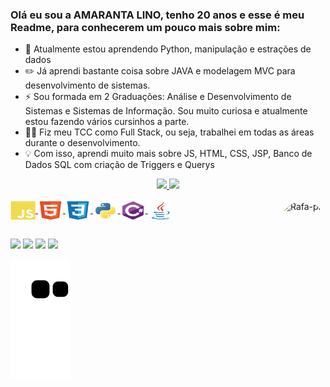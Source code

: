 ###  Olá eu sou a AMARANTA LINO, tenho 20 anos e esse é meu Readme, para conhecerem um pouco mais sobre mim:
- 🌱 Atualmente estou aprendendo Python, manipulação e estrações de dados
- ✏️ Já aprendi bastante coisa sobre JAVA e modelagem MVC para desenvolvimento de sistemas.
- ⚡ Sou formada em 2 Graduações: Análise e Desenvolvimento de Sistemas e Sistemas de Informação. Sou muito curiosa e atualmente estou fazendo vários cursinhos a parte.
- 👩‍💻 Fiz meu TCC como Full Stack, ou seja, trabalhei em todas as áreas durante o desenvolvimento.
- 💡 Com isso, aprendi muito mais sobre JS, HTML, CSS, JSP, Banco de Dados SQL com criação de Triggers e Querys

<div align="center">
  <a href="https://github.com/AmarantaLino">
  <img height="180em" src="https://github-readme-stats.vercel.app/api?username=AmarantaLino&show_icons=true&theme=dark&include_all_commits=true&count_private=true"/>
  <img height="150em" src="https://github-readme-stats.vercel.app/api/top-langs/?username=AmarantaLino&layout=compact&langs_count=7&theme=dark"/>
</div>

<div style="display: inline_block"><br>
  <img align="center" alt="Rafa-Js" height="30" width="40" src="https://raw.githubusercontent.com/devicons/devicon/master/icons/javascript/javascript-plain.svg">
  <img align="center" alt="Rafa-HTML" height="30" width="40" src="https://raw.githubusercontent.com/devicons/devicon/master/icons/html5/html5-original.svg">
  <img align="center" alt="Rafa-CSS" height="30" width="40" src="https://raw.githubusercontent.com/devicons/devicon/master/icons/css3/css3-original.svg">
  <img align="center" alt="Rafa-Python" height="30" width="40" src="https://raw.githubusercontent.com/devicons/devicon/master/icons/python/python-original.svg">
  <img align="center" alt="Rafa-Csharp" height="30" width="40" src="https://raw.githubusercontent.com/devicons/devicon/master/icons/csharp/csharp-original.svg">
  <img align="center" alt="Rafa-java" height="30" width="40" src="https://raw.githubusercontent.com/devicons/devicon/master/icons/java/java-original.svg">
  <img align="right" alt="Rafa-pic" height="150" style="border-radius:50px;" src="https://discordapp.com/channels/931956386772975746/931956386772975748">

</div>
  
  ##
 
<div> 
  <a href="https://www.youtube.com/channel/UC_-uuuZbY0AAt9CViNzvc-Q" target="_blank"><img src="https://img.shields.io/badge/YouTube-FF0000?style=for-the-badge&logo=youtube&logoColor=white" target="_blank"></a>
  <a href="https://instagram.com/amaranta_lino" target="_blank"><img src="https://img.shields.io/badge/-Instagram-%23E4405F?style=for-the-badge&logo=instagram&logoColor=white" target="_blank"></a>
  <a href = "mailto:amarantaLino05@outlook.com"><img src="https://img.shields.io/badge/-Outlook-%23333?style=for-the-badge&logo=outlook&logoColor=white" target="_blank"></a>
  <a href="https://www.linkedin.com/in/amaranta-lino-752a42182/" target="_blank"><img src="https://img.shields.io/badge/-LinkedIn-%230077B5?style=for-the-badge&logo=linkedin&logoColor=white" target="_blank"></a> 
 
  ![Snake animation](https://github.com/rafaballerini/rafaballerini/blob/output/github-contribution-grid-snake.svg)
 
</div>
